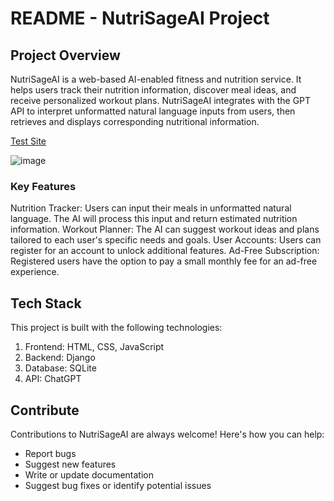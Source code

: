 # README - NutriSageAI Project
## Project Overview
NutriSageAI is a web-based AI-enabled fitness and nutrition service. It helps users track their nutrition information, discover meal ideas, and receive personalized workout plans. NutriSageAI integrates with the GPT API to interpret unformatted natural language inputs from users, then retrieves and displays corresponding nutritional information.

[Test Site](https://ashershores5.github.io/NutriSageAI)

![image](https://github.com/asherShores5/NutriSageAI/assets/71547146/393c3c4b-3d75-4f83-a535-4306ecbe26bf)


### Key Features
Nutrition Tracker: Users can input their meals in unformatted natural language. The AI will process this input and return estimated nutrition information.
Workout Planner: The AI can suggest workout ideas and plans tailored to each user's specific needs and goals.
User Accounts: Users can register for an account to unlock additional features.
Ad-Free Subscription: Registered users have the option to pay a small monthly fee for an ad-free experience.

## Tech Stack
This project is built with the following technologies:

1. Frontend: HTML, CSS, JavaScript
2. Backend: Django
3. Database: SQLite
4. API: ChatGPT

## Contribute
Contributions to NutriSageAI are always welcome! Here's how you can help:

- Report bugs
- Suggest new features
- Write or update documentation
- Suggest bug fixes or identify potential issues
